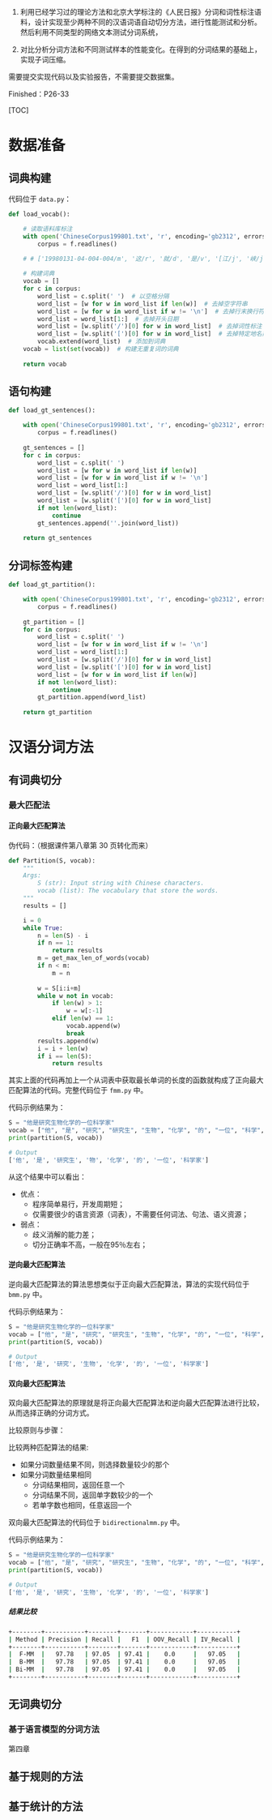 1. 利用已经学习过的理论方法和北京大学标注的《人民日报》分词和词性标注语料，设计实现至少两种不同的汉语词语自动切分方法，进行性能测试和分析。然后利用不同类型的网络文本测试分词系统，

2. 对比分析分词方法和不同测试样本的性能变化。在得到的分词结果的基础上，实现子词压缩。

需要提交实现代码以及实验报告，不需要提交数据集。

Finished：P26-33

[TOC]

# 数据准备

## 词典构建

代码位于 `data.py`：

```python
def load_vocab():

    # 读取语料库标注
    with open('ChineseCorpus199801.txt', 'r', encoding='gb2312', errors='ignore') as f:
        corpus = f.readlines()
    
    # # ['19980131-04-004-004/m', '这/r', '就/d', '是/v', '[江/j', '峡/j', '大道/n]ns', '。/w'] 64

    # 构建词典
    vocab = []
    for c in corpus:
        word_list = c.split(' ')  # 以空格分隔
        word_list = [w for w in word_list if len(w)]  # 去掉空字符串
        word_list = [w for w in word_list if w != '\n']  # 去掉行末换行符
        word_list = word_list[1:]  # 去掉开头日期
        word_list = [w.split('/')[0] for w in word_list]  # 去掉词性标注
        word_list = [w.split('[')[0] for w in word_list]  # 去掉特定地名前的大括号
        vocab.extend(word_list)  # 添加到词典
    vocab = list(set(vocab))  # 构建无重复词的词典
    
    return vocab
```

## 语句构建

```python
def load_gt_sentences():

    with open('ChineseCorpus199801.txt', 'r', encoding='gb2312', errors='ignore') as f:
        corpus = f.readlines()
    
    gt_sentences = []
    for c in corpus:
        word_list = c.split(' ')
        word_list = [w for w in word_list if len(w)]
        word_list = [w for w in word_list if w != '\n']
        word_list = word_list[1:]
        word_list = [w.split('/')[0] for w in word_list]
        word_list = [w.split('[')[0] for w in word_list]
        if not len(word_list):
            continue
        gt_sentences.append(''.join(word_list))
    
    return gt_sentences
```

## 分词标签构建

```python
def load_gt_partition():

    with open('ChineseCorpus199801.txt', 'r', encoding='gb2312', errors='ignore') as f:
        corpus = f.readlines()
    
    gt_partition = []
    for c in corpus:
        word_list = c.split(' ')
        word_list = [w for w in word_list if w != '\n']
        word_list = word_list[1:]
        word_list = [w.split('/')[0] for w in word_list]
        word_list = [w.split('[')[0] for w in word_list]
        word_list = [w for w in word_list if len(w)]
        if not len(word_list):
            continue
        gt_partition.append(word_list)
    
    return gt_partition
```

# 汉语分词方法

## 有词典切分

### 最大匹配法

#### 正向最大匹配算法

伪代码：（根据课件第八章第 30 页转化而来）

```python
def Partition(S, vocab):
    """
    Args:
        S (str): Input string with Chinese characters.
        vocab (list): The vocabulary that store the words.
    """
    results = []

    i = 0
    while True:
        n = len(S) - i
        if n == 1:
            return results
        m = get_max_len_of_words(vocab)
        if n < m:
            m = n
        
        w = S[i:i+m]
        while w not in vocab:
            if len(w) > 1:
                w = w[:-1]
            elif len(w) == 1:
                vocab.append(w)
                break
        results.append(w)
        i = i + len(w)
        if i == len(S):
            return results
```

其实上面的代码再加上一个从词表中获取最长单词的长度的函数就构成了正向最大匹配算法的代码。完整代码位于 `fmm.py` 中。

代码示例结果为：

```python
S = "他是研究生物化学的一位科学家"
vocab = ["他", "是", "研究", "研究生", "生物", "化学", "的", "一位", "科学", "科学家"]
print(partition(S, vocab))

# Output
['他', '是', '研究生', '物', '化学', '的', '一位', '科学家']
```

从这个结果中可以看出：
- 优点：
    - 程序简单易行，开发周期短；
    - 仅需要很少的语言资源（词表），不需要任何词法、句法、语义资源；
- 弱点：
    - 歧义消解的能力差；
    - 切分正确率不高，一般在95％左右；

#### 逆向最大匹配算法

逆向最大匹配算法的算法思想类似于正向最大匹配算法，算法的实现代码位于 `bmm.py` 中。

代码示例结果为：

```python
S = "他是研究生物化学的一位科学家"
vocab = ["他", "是", "研究", "研究生", "生物", "化学", "的", "一位", "科学", "科学家"]
print(partition(S, vocab))

# Output
['他', '是', '研究', '生物', '化学', '的', '一位', '科学家']
```

#### 双向最大匹配算法

双向最大匹配算法的原理就是将正向最大匹配算法和逆向最大匹配算法进行比较，从而选择正确的分词方式。

比较原则与步骤：

比较两种匹配算法的结果:

- 如果分词数量结果不同，则选择数量较少的那个
- 如果分词数量结果相同
    - 分词结果相同，返回任意一个
    - 分词结果不同，返回单字数较少的一个
    - 若单字数也相同，任意返回一个

双向最大匹配算法的代码位于 `bidirectionalmm.py` 中。

代码示例结果为：

```python
S = "他是研究生物化学的一位科学家"
vocab = ["他", "是", "研究", "研究生", "生物", "化学", "的", "一位", "科学", "科学家"]
print(partition(S, vocab))

# Output
['他', '是', '研究', '生物', '化学', '的', '一位', '科学家']
```

##### 结果比较

```bash
+--------+-----------+--------+-------+------------+-----------+
| Method | Precision | Recall |   F1  | OOV_Recall | IV_Recall |
+--------+-----------+--------+-------+------------+-----------+
|  F-MM  |   97.78   | 97.05  | 97.41 |    0.0     |   97.05   |
|  B-MM  |   97.78   | 97.05  | 97.41 |    0.0     |   97.05   |
| Bi-MM  |   97.78   | 97.05  | 97.41 |    0.0     |   97.05   |
+--------+-----------+--------+-------+------------+-----------+
```

## 无词典切分

### 基于语言模型的分词方法

第四章

## 基于规则的方法

## 基于统计的方法

